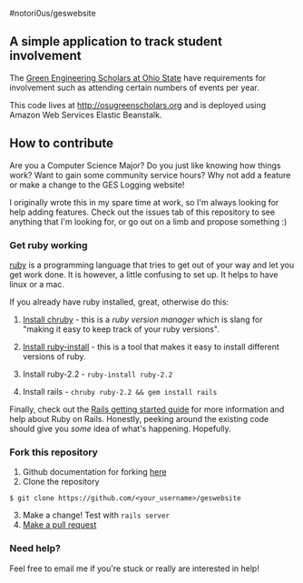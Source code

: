 #notori0us/geswebsite
## A simple application to track student involvement

The [Green Engineering Scholars at Ohio
State](http://honors-scholars.osu.edu/scholars/programs/green-engineering) have
requirements for involvement such as attending certain numbers of events per
year.

This code lives at http://osugreenscholars.org and is deployed using Amazon Web
Services Elastic Beanstalk.

## How to contribute
Are you a Computer Science Major? Do you just like knowing how things work?
Want to gain some community service hours? Why not add a feature or make a
change to the GES Logging website!

I originally wrote this in my spare time at work, so I'm always looking for
help adding features. Check out the issues tab of this repository to see
anything that I'm looking for, or go out on a limb and propose something :)

### Get ruby working
[ruby](https://www.ruby-lang.org/en/documentation/installation/) is a
programming language that tries to get out of your way and let you get work
done. It is however, a little confusing to set up. It helps to have linux or a
mac.

If you already have ruby installed, great, otherwise do this:
1. [Install chruby](https://github.com/postmodern/chruby#install) - this is a
   *ruby version manager* which is slang for "making it easy to keep track of
   your ruby versions".

2. [Install ruby-install](https://github.com/postmodern/ruby-install#install) -
   this is a tool that makes it easy to install different versions of ruby.

3. Install ruby-2.2 - `ruby-install ruby-2.2`

4. Install rails - `chruby ruby-2.2 && gem install rails`

Finally, check out the [Rails getting started
guide](http://guides.rubyonrails.org/getting_started.html) for more information
and help about Ruby on Rails. Honestly, peeking around the existing code should
give you *some* idea of what's happening. Hopefully.

### Fork this repository
1. Github documentation for forking [here](https://help.github.com/articles/fork-a-repo/)
2. Clone the repository
```
$ git clone https://github.com/<your_username>/geswebsite
```
3. Make a change! Test with `rails server`
4. [Make a pull request](https://help.github.com/articles/using-pull-requests/)

### Need help?
Feel free to email me if you're stuck or really are interested in help!
